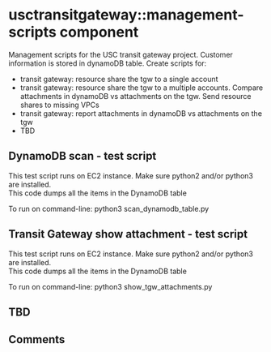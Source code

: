 # usctransitgateway::management-scripts component
Management scripts for the USC transit gateway project.  Customer information is stored in dynamoDB table.  Create scripts for:
- transit gateway: resource share the tgw to a single account 
- transit gateway: resource share the tgw to a multiple accounts.  Compare attachments in dynamoDB vs attachments on the tgw.  Send resource shares to missing VPCs
- transit gateway: report attachments in dynamoDB vs attachments on the tgw
- TBD


## DynamoDB scan - test script
This test script runs on EC2 instance.  Make sure python2 and/or python3 are installed.  
This code dumps all the items in the DynamoDB table

To run on command-line: 
python3 scan_dynamodb_table.py


## Transit Gateway show attachment - test script
This test script runs on EC2 instance.  Make sure python2 and/or python3 are installed.  
This code dumps all the items in the DynamoDB table

To run on command-line: 
python3 show_tgw_attachments.py



## TBD


## Comments

